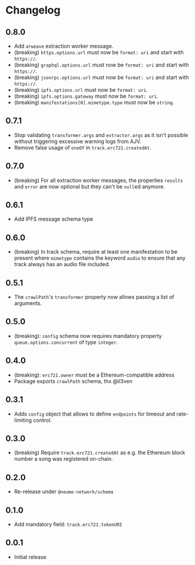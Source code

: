 # Changelog

## 0.8.0

- Add `arweave` extraction worker message.
- (breaking) `https.options.url` must now be `format: uri` and start with
  `https://`.
- (breaking) `graphql.options.url` must now be `format: uri` and start with
  `https://`.
- (breaking) `jsonrpc.options.url` must now be `format: uri` and start with
  `https://`.
- (breaking) `ipfs.options.url` must now be `format: uri`.
- (breaking) `ipfs.options.gateway` must now be `format: uri`.
- (breaking) `manifestations[0].mimetype.type` must now be `string`.

## 0.7.1

- Stop validating `transformer.args` and `extractor.args` as it isn't possible
  without triggering excessive warning logs from AJV.
- Remove false usage of `oneOf` in `track.erc721.createdAt`.

## 0.7.0

- (breaking) For all extraction worker messages, the properties `results` and
  `error` are now optional but they can't be `null`ed anymore.

## 0.6.1

- Add IPFS message schema type

## 0.6.0

- (breaking) In track schema, require at least one manifestation to be present
  where `mimetype` contains the keyword `audio` to ensure that any track always
  has an audio file included.

## 0.5.1

- The `crawlPath`'s `transformer` property now allows passing a list of
  arguments.

## 0.5.0

- (breaking): `config` schema now requires mandatory property
  `queue.options.concurrent` of type `integer`.

## 0.4.0

- (breaking): `erc721.owner` must be a Ethereum-compatible address
- Package exports `crawlPath` schema, thx @il3ven

## 0.3.1

- Adds `config` object that allows to define `endpoints` for timeout and
  rate-limiting control.

## 0.3.0

- (breaking) Require `track.erc721.createdAt` as e.g. the Ethereum block number
  a song was registered on-chain.

## 0.2.0

- Re-release under `@neume-network/schema`

## 0.1.0

- Add mandatory field: `track.erc721.tokenURI`

## 0.0.1

- Initial release
